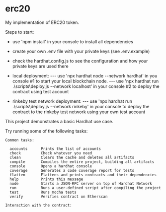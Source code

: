 # erc20

My implementation of ERC20 token.

Steps to start:
- use 'npm install' in your console to install all dependencies
- create your own .env file with your private keys (see .env.example)
- check the hardhat.config.js to see the configuration and 
how your private keys are used there

- local deployment:
--- use 'npx hardhat node --network hardhat' in you console #1 to start your local blockchain node.
--- use 'npx hardhat run .\scripts\deploy.js --network localhost' in your console #2 to deploy the contract using test account

- rinkeby test network deployment:
--- use 'npx hardhat run .\scripts\deploy.js --network rinkeby' in your console to deploy the contract to the rinkeby test network using your own test account

This project demonstrates a basic Hardhat use case.

Try running some of the following tasks:

```shell
Common tasks:

  accounts      Prints the list of accounts
  check         Check whatever you need
  clean         Clears the cache and deletes all artifacts
  compile       Compiles the entire project, building all artifacts
  console       Opens a hardhat console
  coverage      Generates a code coverage report for tests
  flatten       Flattens and prints contracts and their dependencies
  help          Prints this message
  node          Starts a JSON-RPC server on top of Hardhat Network
  run           Runs a user-defined script after compiling the project
  test          Runs mocha tests
  verify        Verifies contract on Etherscan

Interaction with the contract:

```
